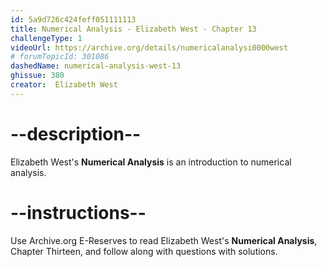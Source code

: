 ```yaml
---
id: 5a9d726c424feff051111113
title: Numerical Analysis - Elizabeth West - Chapter 13
challengeType: 1
videoUrl: https://archive.org/details/numericalanalysi0000west
# forumTopicId: 301086
dashedName: numerical-analysis-west-13
ghissue: 380
creator:  Elizabeth West
---
```


# --description--

Elizabeth West's __Numerical Analysis__ is an introduction to numerical analysis.

# --instructions--

Use Archive.org E-Reserves to read Elizabeth West's __Numerical Analysis__, Chapter Thirteen, and follow along with questions with solutions. 